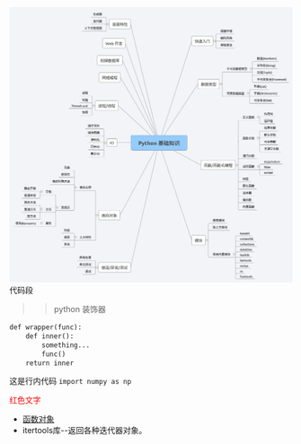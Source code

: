 ![](/assets/python基础知识.jpg)
代码段
>> python 装饰器
```
def wrapper(func):
    def inner():
        something...
        func()
    return inner
```

这是行内代码 `import numpy as np`



<font color="red">红色文字</font>
* [函数对象](Class-Special-Method/README.md)
* itertools库--返回各种迭代器对象。